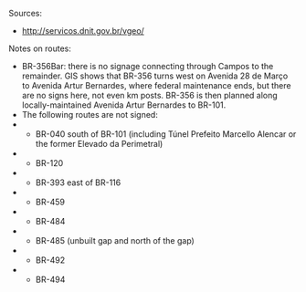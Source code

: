 Sources:
* http://servicos.dnit.gov.br/vgeo/

Notes on routes:
* BR-356Bar: there is no signage connecting through Campos to the remainder. GIS shows that BR-356 turns west on Avenida 28 de Março to Avenida Artur Bernardes, where federal maintenance ends, but there are no signs here, not even km posts. BR-356 is then planned along locally-maintained Avenida Artur Bernardes to BR-101.
* The following routes are not signed:
* * BR-040 south of BR-101 (including Túnel Prefeito Marcello Alencar or the former Elevado da Perimetral)
* * BR-120
* * BR-393 east of BR-116
* * BR-459
* * BR-484
* * BR-485 (unbuilt gap and north of the gap)
* * BR-492
* * BR-494
